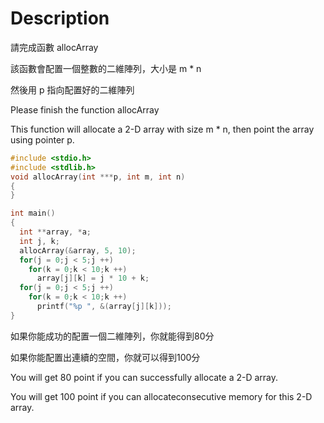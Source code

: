 # Description

請完成函數 allocArray

該函數會配置一個整數的二維陣列，大小是 m * n

然後用 p 指向配置好的二維陣列

Please finish the function allocArray

This function will allocate a 2-D array with size m * n, then point the array using pointer p.

```c
#include <stdio.h>
#include <stdlib.h>
void allocArray(int ***p, int m, int n)
{
}

int main()
{
  int **array, *a;
  int j, k;
  allocArray(&array, 5, 10);
  for(j = 0;j < 5;j ++)
    for(k = 0;k < 10;k ++)
      array[j][k] = j * 10 + k;
  for(j = 0;j < 5;j ++)
    for(k = 0;k < 10;k ++)
      printf("%p ", &(array[j][k]));
}
```


如果你能成功的配置一個二維陣列，你就能得到80分

如果你能配置出連續的空間，你就可以得到100分

You will get 80 point if you can successfully allocate a 2-D array.

You will get 100 point if you can allocateconsecutive memory for this 2-D array.
